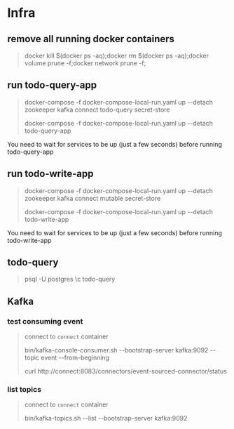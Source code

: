 # Infra

## remove all running docker containers
> docker kill $(docker ps -aq);docker rm $(docker ps -aq);docker volume prune -f;docker network prune -f;

## run todo-query-app
> docker-compose -f docker-compose-local-run.yaml up --detach zookeeper kafka connect todo-query secret-store
> 
> docker-compose -f docker-compose-local-run.yaml up --detach todo-query-app

You need to wait for services to be up (just a few seconds) before running todo-query-app

## run todo-write-app
> docker-compose -f docker-compose-local-run.yaml up --detach zookeeper kafka connect mutable secret-store
>
> docker-compose -f docker-compose-local-run.yaml up --detach todo-write-app

You need to wait for services to be up (just a few seconds) before running todo-write-app

## todo-query
> psql -U postgres
> \c todo-query

## Kafka

### test consuming event
> connect to `connect` container
>
> bin/kafka-console-consumer.sh --bootstrap-server kafka:9092 --topic event --from-beginning
>
> curl http://connect:8083/connectors/event-sourced-connector/status
>

### list topics
> connect to `connect` container
> 
> bin/kafka-topics.sh --list --bootstrap-server kafka:9092